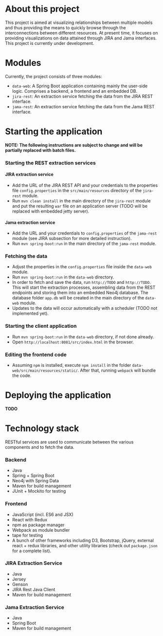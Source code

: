 # About this project
This project is aimed at visualizing relationships between multiple models and thus providing the means to quickly browse through the interconnections between different resources. At present time, it focuses on providing visualizations on data attained through JIRA and Jama interfaces. This project is currently under development.

# Modules
Currently, the project consists of three modules:
- `data-web`: A Spring Boot application containing mainly the user-side logic. Comprises a backend, a frontend and an embedded DB.
- `jira-rest`: An extraction service fetching the data from the JIRA REST interface.
- `jama-rest`: An extraction service fetching the data from the Jama REST interface.

# Starting the application
**NOTE: The following instructions are subject to change and will be partially replaced with batch files.**
### Starting the REST extraction services
#### JIRA extraction service
- Add the URL of the JIRA REST API and your credentials to the properties file `config.properties` in the `src/main/resources` directory of the `jira-rest` module.
- Run `mvn clean install` in the main directory of the `jira-rest` module and put the resulting `war` file on an application server (TODO will be replaced with embedded jetty server).

#### Jama extraction service
- Add the URL and your credentials to `config.properties` of the `jama-rest` module (see JIRA subsection for more detailed instruction).
- Run `mvn spring-boot:run` in the main directory of the `jama-rest` module.

### Fetching the data
- Adjust the properties in the `config.properties` file inside the `data-web` module.
- Run `mvn spring-boot:run` in the `data-web` directory.
- In order to fetch and save the data, run `http://TODO` and `http://TODO`. This will start the extraction processes, assembling data from the REST endpoints and storing them into an embedded Neo4j database. The database folder `app.db` will be created in the main directory of the `data-web` module.
- Updates to the data will occur automatically with a scheduler (TODO not implemented yet).

### Starting the client application
- Run `mvn spring-boot:run` in the `data-web` directory, if not done already.
- Open `http://localhost:8081/src/index.html` in the browser.

### Editing the frontend code
- Assuming `npm` is installed, execute `npm install` in the folder `data-web/src/main/resources/static/`. After that, running `webpack` will bundle the code.

# Deploying the application
**TODO**

# Technology stack
RESTful services are used to communicate between the various components and to fetch the data.
### Backend
- Java
- Spring + Spring Boot
- Neo4j with Spring Data
- Maven for build management
- JUnit + Mockito for testing

### Frontend
- JavaScript (incl. ES6 and JSX)
- React with Redux
- npm as package manager
- Webpack as module bundler
- tape for testing
- A bunch of other frameworks including D3, Bootstrap, jQuery, external react + redux libraries, and other utility libraries (check out `package.json` for a complete list).

### JIRA Extraction Service
- Java
- Jersey
- Genson
- JIRA Rest Java Client
- Maven for build management

### Jama Extraction Service
- Java
- Spring Boot
- Maven for build management